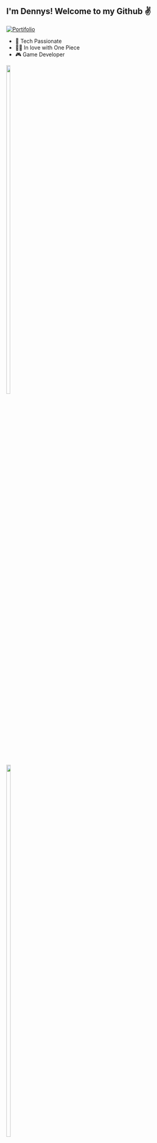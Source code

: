 ## I'm Dennys! Welcome to my Github ✌️
[![Portifolio](https://img.shields.io/website?label=dennysmvn.info&style=for-the-badge&url=https://primal.net/p/npub1kavlus652necj2lpy9j5gn7kf5hqwwqxcajpky7u7v68tlf6vwes4fkfkc)](https://dennysmvn.info)

- 🦾 Tech Passionate
- 🏴‍☠️ In love with One Piece
- 🎮 Game Developer 

<div style="display: inline-block">
  <a>
    <img width=47% src="https://github-readme-stats.vercel.app/api?username=dennysmvn&theme=dracula&show_icons=true&hide_border=true&count_private=true&include_all_commits=true"/>
    <img width=50% src="https://github-readme-streak-stats.herokuapp.com/?user=dennysmvn&theme=dracula&hide_border=true"/>
  </a>
</div>

### Some technologies I have worked with

<div style="display: inline-block">
  <img align="center" alt="NodeJS" src="https://img.shields.io/badge/Node.js-43853D?style=for-the-badge&logo=node.js&logoColor=white">
  <img align="center" alt="TypeScript" src="https://img.shields.io/badge/TypeScript-007ACC?style=for-the-badge&logo=typescript&logoColor=white">
  <img align="center" alt="Flutter" src="https://img.shields.io/badge/Flutter-02569B?style=for-the-badge&logo=flutter&logoColor=white">
  <img align="center" alt="Dart" src="https://img.shields.io/badge/Dart-0175C2?style=for-the-badge&logo=dart&logoColor=white">
  <img align="center" alt="Java" src="https://img.shields.io/badge/Java-ED8B00?style=for-the-badge&logo=openjdk&logoColor=white">
  <img align="center" alt="Scala" src="https://img.shields.io/badge/Scala-DC322F?style=for-the-badge&logo=scala&logoColor=white">
  <img align="center" alt="Go Lang" src="https://img.shields.io/badge/Go-00ADD8?style=for-the-badge&logo=go&logoColor=white">
  <img align="center" alt="C#" src="https://img.shields.io/badge/C%23-239120?style=for-the-badge&logo=c-sharp&logoColor=white">
  <img align="center" alt="Unity3D" src="https://img.shields.io/badge/Unity-100000?style=for-the-badge&logo=unity&logoColor=white">
</div>
